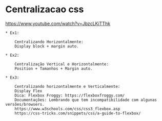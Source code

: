 # Centralizacao css
https://www.youtube.com/watch?v=JbzcLKiTThk

    * Ex1:

        Centralizando Horizontalmente:
        Display block + margin auto.

    * Ex2:

        Centralização Vertical e Horizontalmente:
        Position + Tamanhos + Margin auto.
    
    * Ex3:

        Centralizando horizontalmente e Verticalmente:
        Display Flex
        Dica: Flexbox Froggy: https://flexboxfroggy.com/
        Documentações: Lembrando que tem incompatibilidade com algunas versões/browsers.
        https://www.w3schools.com/css/css3_flexbox.asp
        https://css-tricks.com/snippets/css/a-guide-to-flexbox/
        
        
